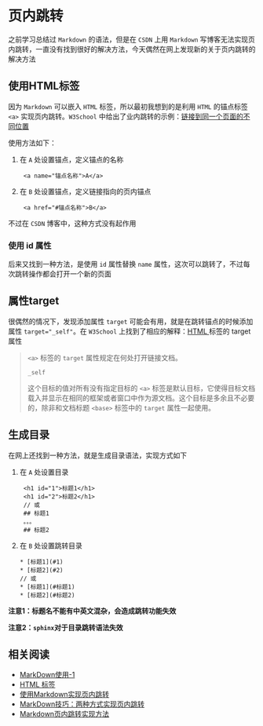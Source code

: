 
# 页内跳转

之前学习总结过 `Markdown` 的语法，但是在 `CSDN` 上用 `Markdown` 写博客无法实现页内跳转，一直没有找到很好的解决方法，今天偶然在网上发现新的关于页内跳转的解决方法

## 使用HTML标签 

因为 `Markdown` 可以嵌入 `HTML` 标签，所以最初我想到的是利用 `HTML` 的锚点标签 `<a>` 实现页内跳转。`W3School` 中给出了业内跳转的示例：[链接到同一个页面的不同位置](http://www.w3school.com.cn/tiy/t.asp?f=html_link_locations)

使用方法如下：

1. 在 `A` 处设置锚点，定义锚点的名称

        <a name="锚点名称">A</a>

2. 在 `B` 处设置锚点，定义链接指向的页内锚点

        <a href="#锚点名称">B</a>

不过在 `CSDN` 博客中，这种方式没有起作用

### 使用 id 属性

后来又找到一种方法，是使用 `id` 属性替换 `name` 属性，这次可以跳转了，不过每次跳转操作都会打开一个新的页面

## 属性target

很偶然的情况下，发现添加属性 `target` 可能会有用，就是在跳转锚点的时候添加属性 `target="_self"`。在 `W3School` 上找到了相应的解释：[HTML <a> 标签的 target 属性](http://www.w3school.com.cn/tags/att_a_target.asp)

> `<a>` 标签的 `target` 属性规定在何处打开链接文档。
>
>`_self`
>
>这个目标的值对所有没有指定目标的 `<a>` 标签是默认目标，它使得目标文档载入并显示在相同的框架或者窗口中作为源文档。这个目标是多余且不必要的，除非和文档标题 `<base>` 标签中的 `target` 属性一起使用。

## 生成目录

在网上还找到一种方法，就是生成目录语法，实现方式如下

1. 在 `A` 处设置目录 

        <h1 id="1">标题1</h1>
        <h1 id="2">标题2</h1>
        // 或
        ## 标题1
        。。。
        ## 标题2

2. 在 `B` 处设置跳转目录

       * [标题1](#1)
       * [标题2](#2)
       // 或
       * [标题1](#标题1)
       * [标题2](#标题2)

**注意1：标题名不能有中英文混杂，会造成跳转功能失效**

**注意2：`sphinx`对于目录跳转语法失效**

## 相关阅读

* [MarkDown使用-1](https://blog.csdn.net/u012005313/article/details/53558570)
* [HTML 标签](http://www.w3school.com.cn/tags/tag_a.asp)
* [使用Markdown实现页内跳转](https://blog.csdn.net/maomaolaoshi/article/details/78157676?locationNum=3&fps=1#1)
* [MarkDown技巧：两种方式实现页内跳转](https://www.cnblogs.com/JohnTsai/p/4027229.html)
* [Markdown页内跳转实现方法](https://www.cnblogs.com/tocy/p/markdown-link-inner-page.html)
